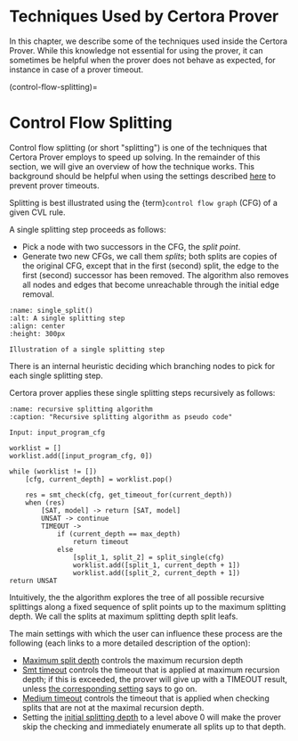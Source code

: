 Techniques Used by Certora Prover
=================================

In this chapter, we describe some of the techniques used inside the Certora
Prover. While this knowledge not essential for using the prover, it can
sometimes be helpful when the prover does not behave as expected, for instance
in case of a prover timeout.

(control-flow-splitting)=
# Control Flow Splitting


Control flow splitting (or short "splitting") is one of the techniques that
Certora Prover employs to speed up solving. In the remainder of this section, we
will give an overview of how the technique works. This background should be
helpful when using the settings described [here](control-flow-splitting-options)
to prevent prover timeouts.

Splitting is best illustrated using the {term}`control flow graph` (CFG) of a given
CVL rule.

A single splitting step proceeds as follows:
 - Pick a node with two successors in the CFG, the *split point*.
 - Generate two new CFGs, we call them *splits*; both splits are copies of the 
   original CFG, except that in the first (second) split, the edge to the first 
   (second) successor has been removed. The algorithm also removes all nodes and 
   edges that become unreachable through the initial edge removal.

```{figure} split-step.png
:name: single_split()
:alt: A single splitting step
:align: center
:height: 300px

Illustration of a single splitting step
```


There is an internal heuristic deciding which branching nodes to pick for each
single splitting step.

Certora prover applies these single splitting steps recursively as follows:

```{code-block}
:name: recursive splitting algorithm
:caption: "Recursive splitting algorithm as pseudo code"

Input: input_program_cfg

worklist = []
worklist.add([input_program_cfg, 0])

while (worklist != [])
    [cfg, current_depth] = worklist.pop()

    res = smt_check(cfg, get_timeout_for(current_depth))
    when (res) 
        [SAT, model] -> return [SAT, model]
        UNSAT -> continue
        TIMEOUT -> 
            if (current_depth == max_depth)
                return timeout
            else
                [split_1, split_2] = split_single(cfg)
                worklist.add([split_1, current_depth + 1])
                worklist.add([split_2, current_depth + 1])
return UNSAT
```

Intuitively, the the algorithm explores the tree of all possible recursive
splittings along a fixed sequence of split points up to the maximum splitting
depth. We call the splits at maximum splitting depth split leafs.

The main settings with which the user can influence these process are the
following (each links to a more detailed description of the option):

 - [Maximum split depth](-depth) controls the maximum recursion depth
 - [Smt timeout](--smt_timeout) controls the timeout that is applied at maximum
   recursion depth; if this is exceeded, the prover will give up with a TIMEOUT 
   result, unless [the corresponding setting](-dontStopAtFirstSplitTimeout) says 
   to go on.
 - [Medium timeout](-mediumTimeout) controls the timeout that is applied when
   checking splits that are not at the maximal recursion depth. 
 - Setting the [initial splitting depth](-smt_initialSplitDepth) to a level 
   above 0 will make the prover skip the checking and immediately enumerate all 
   splits up to that depth.

   

